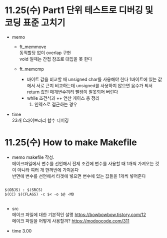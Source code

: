 # 11.25(수) Part1 단위 테스트로 디버깅 및 코딩 표준 고치기
* memo    
  * ft_memmove    
동적할당 없이 overlap 구현   
void 일때는 간접 참조로 대입을 못 한다
  
  * ft_memcmp
    * 바이트 값을 비교할 때 unsigned char를 사용해야 한다
1바이트에 있는 값에서 서로 큰지 비교하는데 unsigned를 사용하지 않으면 음수가 되서    
return 값인 매개변수끼리 뺄셈이 잘못되어 버린다
    * while 조건식과 ++ 연산 케이스 총 정리
       1. 인덱스로 접근하는 경우


* time      
23개 C라이브러리 함수 디버깅

# 11.25(수) How to make Makefile
* memo
makefile 작성.  
메이크파일에서 변수를 선언해서 전제 조건에 변수를 사용할 때 1개씩 가져오는 것이 아니라 여러 개 한꺼번에 가져온다   
반면에 변수를 선언해서 타겟에 넣으면 변수에 있는 값들을 1개씩 넣어준다
<pre>
<code>
$(OBJS) : $(SRCS)
$(CC) $(CFLAGS) -c $< -o $@ -MD
</code>
</pre>

* src  
메이크 파일에 대한 기본적인 설명 https://bowbowbow.tistory.com/12   
메이크 파일을 어떻게 사용할까? https://modoocode.com/311

* time 3.00
